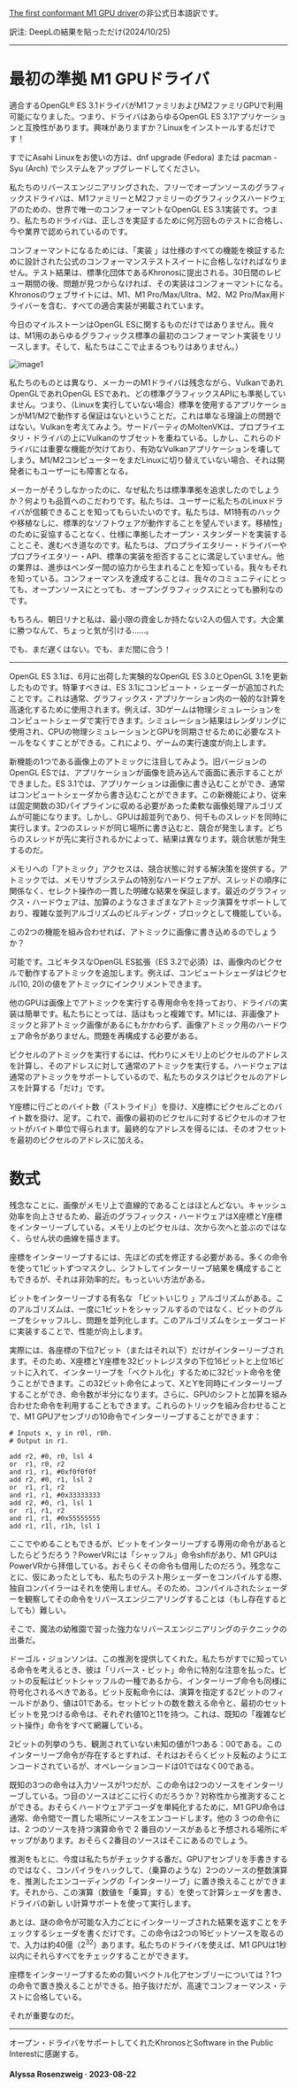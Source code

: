 [The first conformant M1 GPU driver](https://asahilinux.org/2023/08/first-conformant-m1-gpu-driver/)の非公式日本語訳です。

訳注: DeepLの結果を貼っただけ(2024/10/25)

---
# 最初の準拠 M1 GPUドライバ

適合するOpenGL® ES 3.1ドライバがM1ファミリおよびM2ファミリGPUで利用可能になりました。つまり、ドライバはあらゆるOpenGL ES 3.1アプリケーションと互換性があります。興味がありますか？Linuxをインストールするだけです！

すでにAsahi Linuxをお使いの方は、dnf upgrade (Fedora) または pacman -Syu (Arch) でシステムをアップグレードしてください。

私たちのリバースエンジニアリングされた、フリーでオープンソースのグラフィックスドライバは、M1ファミリーとM2ファミリーのグラフィックスハードウェアのための、世界で唯一のコンフォーマントなOpenGL ES 3.1実装です。つまり、私たちのドライバは、正しさを実証するために何万回ものテストに合格し、今や業界で認められているのです。

コンフォーマントになるためには、「実装 」は仕様のすべての機能を検証するために設計された公式のコンフォーマンステストスイートに合格しなければなりません。テスト結果は、標準化団体であるKhronosに提出される。30日間のレビュー期間の後、問題が見つからなければ、その実装はコンフォーマントになる。Khronosのウェブサイトには、M1、M1 Pro/Max/Ultra、M2、M2 Pro/Max用ドライバーを含む、すべての適合実装が掲載されています。

今日のマイルストーンはOpenGL ESに関するものだけではありません。我々は、M1用のあらゆるグラフィックス標準の最初のコンフォーマント実装をリリースします。そして、私たちはここで止まるつもりはありません。）

![image1](https://asahilinux.org/img/blog/2023/08/vkinstancing2.webp)

私たちのものとは異なり、メーカーのM1ドライバは残念ながら、VulkanであれOpenGLであれOpenGL ESであれ、どの標準グラフィックスAPIにも準拠していません。つまり、（Linuxを実行していない場合）標準を使用するアプリケーションがM1/M2で動作する保証はないということだ。これは単なる理論上の問題ではない。Vulkanを考えてみよう。サードパーティのMoltenVKは、プロプライエタリ・ドライバの上にVulkanのサブセットを重ねている。しかし、これらのドライバには重要な機能が欠けており、有効なVulkanアプリケーションを壊してしまう。M1/M2コンピューターをまだLinuxに切り替えていない場合、それは開発者にもユーザーにも障害となる。

メーカーがそうしなかったのに、なぜ私たちは標準準拠を追求したのでしょうか？何よりも品質へのこだわりです。私たちは、ユーザーに私たちのLinuxドライバが信頼できることを知ってもらいたいのです。私たちは、M1特有のハックや移植なしに、標準的なソフトウェアが動作することを望んでいます。移植性」のために妥協することなく、仕様に準拠したオープン・スタンダードを実装することこそ、進むべき道なのです。私たちは、プロプライエタリー・ドライバーやプロプライエタリー・API、標準の実装を拒否することに満足していません。他の業界は、進歩はベンダー間の協力から生まれることを知っている。我々もそれを知っている。コンフォーマンスを達成することは、我々のコミュニティにとっても、オープンソースにとっても、オープングラフィックスにとっても勝利なのです。

もちろん、朝日リナと私は、最小限の資金しか持たない2人の個人です。大企業に勝つなんて、ちょっと気が引ける......。

でも、まだ遅くはない。でも、まだ間に合う！

---
OpenGL ES 3.1は、6月に出荷した実験的なOpenGL ES 3.0とOpenGL 3.1を更新したものです。特筆すべきは、ES 3.1にコンピュート・シェーダーが追加されたことです。これは通常、グラフィックス・アプリケーション内の一般的な計算を高速化するために使用されます。例えば、3Dゲームは物理シミュレーションをコンピュートシェーダで実行できます。シミュレーション結果はレンダリングに使用され、CPUの物理シミュレーションとGPUを同期させるために必要なストールをなくすことができる。これにより、ゲームの実行速度が向上します。

新機能の1つである画像上のアトミックに注目してみよう。旧バージョンのOpenGL ESでは、アプリケーションが画像を読み込んで画面に表示することができました。ES 3.1では、アプリケーションは画像に書き込むことができ、通常はコンピュートシェーダから書き込むことができます。この新機能により、従来は固定関数の3Dパイプラインに収める必要があった柔軟な画像処理アルゴリズムが可能になります。しかし、GPUは超並列であり、何千ものスレッドを同時に実行します。2つのスレッドが同じ場所に書き込むと、競合が発生します。どちらのスレッドが先に実行されるかによって、結果は異なります。競合状態が発生するのだ。

メモリへの「アトミック」アクセスは、競合状態に対する解決策を提供する。アトミックでは、メモリサブシステムの特別なハードウェアが、スレッドの順序に関係なく、セレクト操作の一貫した明確な結果を保証します。最近のグラフィックス・ハードウェアは、加算のようなさまざまなアトミック演算をサポートしており、複雑な並列アルゴリズムのビルディング・ブロックとして機能している。

この2つの機能を組み合わせれば、アトミックに画像に書き込めるのでしょうか？

可能です。ユビキタスなOpenGL ES拡張（ES 3.2で必須）は、画像内のピクセルで動作するアトミックを追加します。例えば、コンピュートシェーダはピクセル(10, 20)の値をアトミックにインクリメントできます。

他のGPUは画像上でアトミックを実行する専用命令を持っており、ドライバの実装は簡単です。私たちにとっては、話はもっと複雑です。M1には、非画像アトミックと非アトミック画像があるにもかかわらず、画像アトミック用のハードウェア命令がありません。問題を再構成する必要がある。

ピクセルのアトミックを実行するには、代わりにメモリ上のピクセルのアドレスを計算し、そのアドレスに対して通常のアトミックを実行する。ハードウェアは通常のアトミックをサポートしているので、私たちのタスクはピクセルのアドレスを計算する「だけ」です。

Y座標に行ごとのバイト数（「ストライド」）を掛け、X座標にピクセルごとのバイト数を掛け、足す。これで、画像の最初のピクセルに対するピクセルのオフセットがバイト単位で得られます。最終的なアドレスを得るには、そのオフセットを最初のピクセルのアドレスに加える。

# 数式

残念なことに、画像がメモリ上で直線的であることはほとんどない。キャッシュ効率を向上させるため、最近のグラフィックス・ハードウェアはX座標とY座標をインターリーブしている。メモリ上のピクセルは、次から次へと並ぶのではなく、らせん状の曲線を描きます。

座標をインターリーブするには、先ほどの式を修正する必要がある。多くの命令を使って1ビットずつマスクし、シフトしてインターリーブ結果を構成することもできるが、それは非効率的だ。もっといい方法がある。

ビットをインターリーブする有名な 「ビットいじり 」アルゴリズムがある。このアルゴリズムは、一度に1ビットをシャッフルするのではなく、ビットのグループをシャッフルし、問題を並列化します。このアルゴリズムをシェーダコードに実装することで、性能が向上します。

実際には、各座標の下位7ビット（またはそれ以下）だけがインターリーブされます。そのため、X座標とY座標を32ビットレジスタの下位16ビットと上位16ビットに入れて、インターリーブを「ベクトル化」するために32ビット命令を使うことができます。この32ビット命令によって、XとYを同時にインターリーブすることができ、命令数が半分になります。さらに、GPUのシフトと加算を組み合わせた命令を利用することもできます。これらのトリックを組み合わせることで、M1 GPUアセンブリの10命令でインターリーブすることができます：

```
# Inputs x, y in r0l, r0h.
# Output in r1.

add r2, #0, r0, lsl 4
or  r1, r0, r2
and r1, r1, #0xf0f0f0f
add r2, #0, r1, lsl 2
or  r1, r1, r2
and r1, r1, #0x33333333
add r2, #0, r1, lsl 1
or  r1, r1, r2
and r1, r1, #0x55555555
add r1, r1l, r1h, lsl 1
```

ここでやめることもできるが、ビットをインターリーブする専用の命令があるとしたらどうだろう？PowerVRには「シャッフル」命令shflがあり、M1 GPUはPowerVRから拝借している。おそらくその命令も借用したのだろう。残念なことに、仮にあったとしても、私たちのテスト用シェーダーをコンパイルする際、独自コンパイラーはそれを使用しません。そのため、コンパイルされたシェーダーを観察してその命令をリバースエンジニアリングすることは（もし存在するとしても）難しい。

そこで、魔法の幼稚園で習った強力なリバースエンジニアリングのテクニックの出番だ。

ドーゴル・ジョンソンは、この推測を提供してくれた。私たちがすでに知っている命令を考えるとき、彼は「リバース・ビット」命令に特別な注意を払った。ビットの反転はビットシャッフルの一種であるから、インターリーブ命令も同様に符号化されるべきである。ビット反転命令には、演算を指定する2ビットのフィールドがあり、値は01である。セットビットの数を数える命令と、最初のセットビットを見つける命令は、それぞれ値10と11を持つ。これは、既知の「複雑なビット操作」命令をすべて網羅している。

2ビットの列挙のうち、観測されていない未知の値が1つある：00である。このインターリーブ命令が存在するとすれば、それはおそらくビット反転のようにエンコードされているが、オペレーションコードは01ではなく00である。

既知の3つの命令は入力ソースが1つだが、この命令は2つのソースをインターリーブしている。つ目のソースはどこに行くのだろうか？対称性から推測することができる。おそらくハードウェアデコーダを単純化するために、M1 GPU命令は通常、命令間で一貫した場所にソースをエンコードします。他の 3 つの命令には、2 つのソースを持つ演算命令で 2 番目のソースがあると予想される場所にギャップがあります。おそらく2番目のソースはそこにあるのでしょう。

推測をもとに、今度は私たちがチェックする番だ。GPUアセンブリを手書きするのではなく、コンパイラをハックして、（乗算のような）2つのソースの整数演算を、推測したエンコーディングの「インターリーブ」に置き換えることができます。それから、この演算（数値を「乗算」する）を使って計算シェーダを書き、ドライバの新し い計算サポートを使って実行します。

あとは、謎の命令が可能な入力ごとにインターリーブされた結果を返すことをチェックするシェーダを書くだけです。この命令は2つの16ビットソースを取るので、入力は約40億（$2^32$）あります。私たちのドライバを使えば、M1 GPUは1秒以内にそれらすべてをチェックすることができます。

座標をインターリーブするための賢いベクトル化アセンブリーについては？1つの命令で置き換えることができる。拍子抜けだが、高速でコンフォーマンス・テストに合格している。

それが重要なのだ。

---

オープン・ドライバをサポートしてくれたKhronosとSoftware in the Public Interestに感謝する。

#### Alyssa Rosenzweig · 2023-08-22




